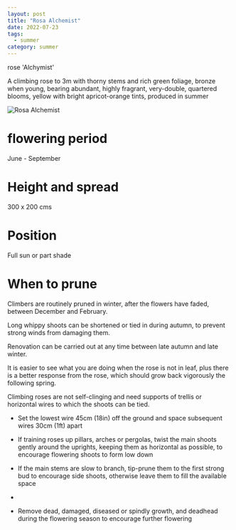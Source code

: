 ```yaml
---
layout: post
title: "Rosa Alchemist"
date: 2022-07-23
tags:
  - summer
category: summer
---
```


rose 'Alchymist'

A climbing rose to 3m with thorny stems and rich green foliage, bronze when young, bearing abundant, highly fragrant, very-double, quartered blooms, yellow with bright apricot-orange tints, produced in summer

<img class="pure-image-responsive" src="{{{site.url}}/assets/img/alchemist.jpg" alt="Rosa Alchemist"/>

# flowering period

June - September

# Height and spread
300 x 200 cms

# Position

Full sun or part shade

# When to prune

Climbers are routinely pruned in winter, after the flowers have faded, between December and February.

Long whippy shoots can be shortened or tied in during autumn, to prevent strong winds from damaging them.

Renovation can be carried out at any time between late autumn and late winter.

It is easier to see what you are doing when the rose is not in leaf, plus there is a better response from the rose, which should grow back vigorously the following spring.

Climbing roses are not self-clinging and need supports of trellis or horizontal wires to which the shoots can be tied. 

-  Set the lowest wire 45cm (18in) off the ground and space subsequent wires 30cm (1ft) apart

- If training roses up pillars, arches or pergolas, twist the main shoots gently around the uprights, keeping them as horizontal as possible, to encourage flowering shoots to form low down

- If the main stems are slow to branch, tip-prune them to the first strong bud to encourage side shoots, otherwise leave them to fill the available space
- 
- Remove dead, damaged, diseased or spindly growth, and deadhead during the flowering season to encourage further flowering

